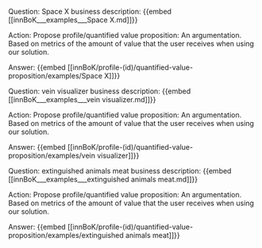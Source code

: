 Question: Space X business description:
{{embed [[innBoK___examples___Space X.md]]}}

Action: Propose profile/quantified value proposition: An argumentation. Based on metrics of the amount of value that the user receives when using our solution.

Answer:
{{embed [[innBoK/profile-(id)/quantified-value-proposition/examples/Space X]]}}

Question: vein visualizer business description:
{{embed [[innBoK___examples___vein visualizer.md]]}}

Action: Propose profile/quantified value proposition: An argumentation. Based on metrics of the amount of value that the user receives when using our solution.

Answer:
{{embed [[innBoK/profile-(id)/quantified-value-proposition/examples/vein visualizer]]}}

Question: extinguished animals meat business description:
{{embed [[innBoK___examples___extinguished animals meat.md]]}}

Action: Propose profile/quantified value proposition: An argumentation. Based on metrics of the amount of value that the user receives when using our solution.

Answer:
{{embed [[innBoK/profile-(id)/quantified-value-proposition/examples/extinguished animals meat]]}}



